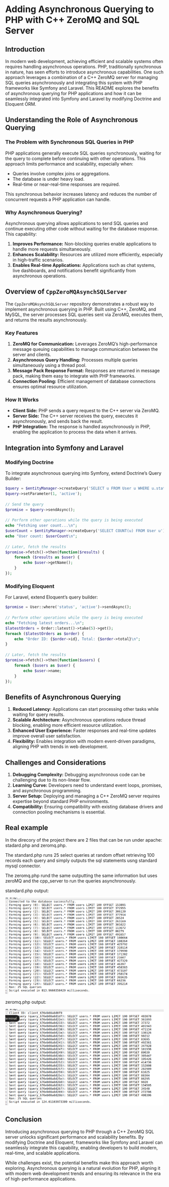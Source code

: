 # Adding Asynchronous Querying to PHP with C++ ZeroMQ and SQL Server

## Introduction

In modern web development, achieving efficient and scalable systems often requires handling asynchronous operations. PHP, traditionally synchronous in nature, has seen efforts to introduce asynchronous capabilities. One such approach leverages a combination of a C++ ZeroMQ server for managing SQL queries asynchronously and integrating this system with PHP frameworks like Symfony and Laravel. This README explores the benefits of asynchronous querying for PHP applications and how it can be seamlessly integrated into Symfony and Laravel by modifying Doctrine and Eloquent ORM.

## Understanding the Role of Asynchronous Querying

### The Problem with Synchronous SQL Queries in PHP

PHP applications generally execute SQL queries synchronously, waiting for the query to complete before continuing with other operations. This approach limits performance and scalability, especially when:

- Queries involve complex joins or aggregations.
- The database is under heavy load.
- Real-time or near-real-time responses are required.

This synchronous behavior increases latency and reduces the number of concurrent requests a PHP application can handle.

### Why Asynchronous Querying?

Asynchronous querying allows applications to send SQL queries and continue executing other code without waiting for the database response. This capability:

1. **Improves Performance:** Non-blocking queries enable applications to handle more requests simultaneously.
2. **Enhances Scalability:** Resources are utilized more efficiently, especially in high-traffic scenarios.
3. **Enables Real-time Applications:** Applications such as chat systems, live dashboards, and notifications benefit significantly from asynchronous operations.

## Overview of `CppZeroMQAsynchSQLServer`

The `CppZeroMQAsynchSQLServer` repository demonstrates a robust way to implement asynchronous querying in PHP. Built using C++, ZeroMQ, and MySQL, the server processes SQL queries sent via ZeroMQ, executes them, and returns the results asynchronously.

### Key Features

1. **ZeroMQ for Communication:** Leverages ZeroMQ’s high-performance message queuing capabilities to manage communication between the server and clients.
2. **Asynchronous Query Handling:** Processes multiple queries simultaneously using a thread pool.
3. **Message Pack Response Format:** Responses are returned in message pack, making them easy to integrate with PHP frameworks.
4. **Connection Pooling:** Efficient management of database connections ensures optimal resource utilization.

### How It Works

- **Client Side:** PHP sends a query request to the C++ server via ZeroMQ.
- **Server Side:** The C++ server receives the query, executes it asynchronously, and sends back the result.
- **PHP Integration:** The response is handled asynchronously in PHP, enabling the application to process the data when it arrives.

## Integration into Symfony and Laravel

### Modifying Doctrine

To integrate asynchronous querying into Symfony, extend Doctrine’s Query Builder:

```php
$query = $entityManager->createQuery('SELECT u FROM User u WHERE u.status = ?1');
$query->setParameter(1, 'active');

// Send the query
$promise = $query->sendAsync();

// Perform other operations while the query is being executed
echo "Fetching user count...\n";
$userCount = $entityManager->createQuery('SELECT COUNT(u) FROM User u')->getSingleScalarResult();
echo "User count: $userCount\n";

// Later, fetch the results
$promise->fetch()->then(function($results) {
    foreach ($results as $user) {
        echo $user->getName();
    }
});
```

### Modifying Eloquent

For Laravel, extend Eloquent’s query builder:

```php
$promise = User::where('status', 'active')->sendAsync();

// Perform other operations while the query is being executed
echo "Fetching latest orders...\n";
$latestOrders = Order::latest()->take(5)->get();
foreach ($latestOrders as $order) {
    echo "Order ID: {$order->id}, Total: {$order->total}\n";
}

// Later, fetch the results
$promise->fetch()->then(function($users) {
    foreach ($users as $user) {
        echo $user->name;
    }
});
```

## Benefits of Asynchronous Querying

1. **Reduced Latency:** Applications can start processing other tasks while waiting for query results.
2. **Scalable Architecture:** Asynchronous operations reduce thread blocking, enabling more efficient resource utilization.
3. **Enhanced User Experience:** Faster responses and real-time updates improve overall user satisfaction.
4. **Flexibility:** Enables integration with modern event-driven paradigms, aligning PHP with trends in web development.

## Challenges and Considerations

1. **Debugging Complexity:** Debugging asynchronous code can be challenging due to its non-linear flow.
2. **Learning Curve:** Developers need to understand event loops, promises, and asynchronous programming.
3. **Server Setup:** Deploying and managing a C++ ZeroMQ server requires expertise beyond standard PHP environments.
4. **Compatibility:** Ensuring compatibility with existing database drivers and connection pooling mechanisms is essential.

## Real example

In the direcory of the project there are 2 files that can be run under apache:  stadard.php and zeromq.php.

The standard.php runs 25 select queries at random offset retrieving 100 records each query and simply outputs the sql statements usng standard mysql connector.

The zeromq.php rund the same outputting the same information but uses zeroMQ and the cpp_server to run the queries asynchronously.

standard.php output:

![screenshot](standard-php.png)

zeromq.php output:

![screenshot](zeromq-php.png)

## Conclusion

Introducing asynchronous querying to PHP through a C++ ZeroMQ SQL server unlocks significant performance and scalability benefits. By modifying Doctrine and Eloquent, frameworks like Symfony and Laravel can seamlessly integrate this capability, enabling developers to build modern, real-time, and scalable applications.

While challenges exist, the potential benefits make this approach worth exploring. Asynchronous querying is a natural evolution for PHP, aligning it with modern web development trends and ensuring its relevance in the era of high-performance applications.

